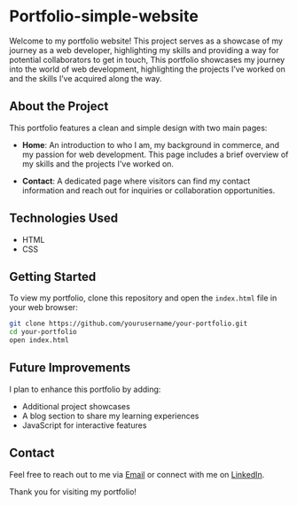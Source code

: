 # Portfolio-simple-website

Welcome to my portfolio website! This project serves as a showcase of my journey as a web developer, highlighting my skills and providing a way for potential collaborators to get in touch,
This portfolio showcases my journey into the world of web development, highlighting the projects I’ve worked on and the skills I’ve acquired along the way.

## About the Project

This portfolio features a clean and simple design with two main pages:

- **Home**: An introduction to who I am, my background in commerce, and my passion for web development. This page includes a brief overview of my skills and the projects I've worked on.
  
- **Contact**: A dedicated page where visitors can find my contact information and reach out for inquiries or collaboration opportunities.

## Technologies Used

- HTML
- CSS

## Getting Started

To view my portfolio, clone this repository and open the `index.html` file in your web browser:

```bash
git clone https://github.com/yourusername/your-portfolio.git
cd your-portfolio
open index.html
```

## Future Improvements

I plan to enhance this portfolio by adding:

- Additional project showcases
- A blog section to share my learning experiences
- JavaScript for interactive features

## Contact

Feel free to reach out to me via [Email](siddiqasud13@gmail.com) or connect with me on [LinkedIn](www.linkedin.com/in/fathimasiddika868365325).

Thank you for visiting my portfolio!
